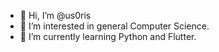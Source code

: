 - 👋 Hi, I’m @us0ris
- 👀 I’m interested in general Computer Science.
- 🌱 I’m currently learning Python and Flutter.

<!---
us0ris/us0ris is a ✨ special ✨ repository because its `README.md` (this file) appears on your GitHub profile.
You can click the Preview link to take a look at your changes.
--->
